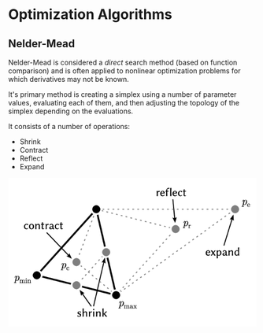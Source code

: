 # Optimization Algorithms

## Nelder-Mead
Nelder-Mead is considered a *direct* search method (based on function comparison) and is often applied to nonlinear optimization problems for which derivatives may not be known.

It's primary method is creating a simplex using a number of parameter values, evaluating each of them, and then adjusting the topology of the simplex depending on the evaluations.

It consists of a number of operations:

- Shrink
- Contract
- Reflect
- Expand

<p align="center">
<img src="../img/nelder_iteration.png"/>
</p>